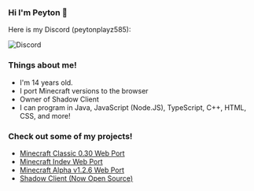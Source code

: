 ### Hi I'm Peyton 👋

Here is my Discord (peytonplayz585):

![Discord](https://discord-readme-badge.vercel.app/api?id=852205147458109492)

### Things about me!
- I'm 14 years old.
- I port Minecraft versions to the browser
- Owner of Shadow Client
- I can program in Java, JavaScript (Node.JS), TypeScript, C++, HTML, CSS, and more!

### Check out some of my projects!
- [Minecraft Classic 0.30 Web Port](https://github.com/PeytonPlayz595/0.30-WebGL/)
- [Minecraft Indev Web Port](https://github.com/PeytonPlayz595/Minecraft-Indev-WebGL)
- [Minecraft Alpha v1.2.6 Web Port](https://github.com/PeytonPlayz595/Alpha-v1.2.6)
- [Shadow Client (Now Open Source)](https://github.com/PeytonPlayz595/eagler-optifine/)
